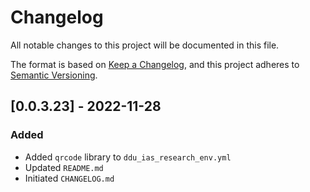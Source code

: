 # Changelog
All notable changes to this project will be documented in this file.

The format is based on [Keep a Changelog](https://keepachangelog.com/en/1.0.0/),
and this project adheres to [Semantic Versioning](https://semver.org/spec/v2.0.0.html).

## [0.0.3.23] - 2022-11-28
### Added
- Added `qrcode` library to `ddu_ias_research_env.yml`
- Updated `README.md`
- Initiated `CHANGELOG.md`